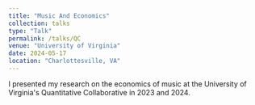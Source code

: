 ```yaml
---
title: "Music And Economics"
collection: talks
type: "Talk"
permalink: /talks/QC
venue: "University of Virginia"
date: 2024-05-17
location: "Charlottesville, VA"
---
```


I presented my research on the economics of music at the University of Virginia's Quantitative Collaborative in 2023 and 2024.
```
